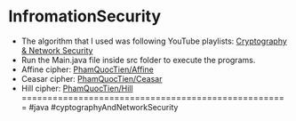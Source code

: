 # InfromationSecurity
+ The algorithm that I used was following YouTube playlists: [Cryptography & Network Security](https://youtube.com/playlist?list=PLBlnK6fEyqRgJU3EsOYDTW7m6SUmW6kII)
+ Run the Main.java file inside src folder to execute the programs.
+ Affine cipher: [PhamQuocTien/Affine](PhamQuocTien/Affine)
+ Ceasar cipher: [PhamQuocTien/Ceasar](PhamQuocTien/Ceasar)
+ Hill cipher: [PhamQuocTien/Hill](PhamQuocTien/Hill)
====================================================
#java #cyptographyAndNetworkSecurity
